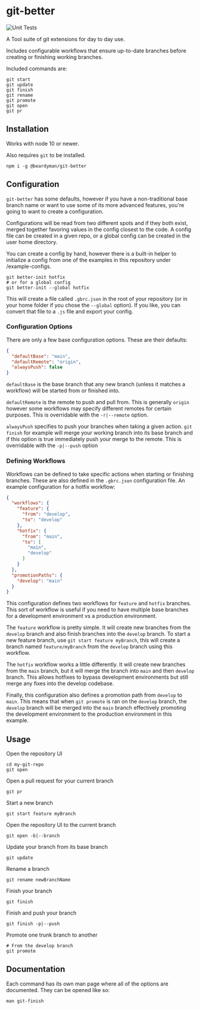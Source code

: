 # git-better
![Unit Tests](https://github.com/beardyman/git-better/workflows/Unit%20Tests/badge.svg)

A Tool suite of git extensions for day to day use.

Includes configurable workflows that ensure up-to-date branches before creating or finishing working branches.

Included commands are:
```shell script
git start
git update
git finish
git rename
git promote
git open
git pr
```

## Installation
Works with node 10 or newer.

Also requires `git` to be installed.
```shell script 
npm i -g @beardyman/git-better
```

## Configuration
`git-better` has some defaults, however if you have a non-traditional base branch name or want to use some of its more 
advanced features, you're going to want to create a configuration.  

Configurations will be read from two different spots and if they both exist, merged together favoring values in the 
config closest to the code. A config file can be created in a given repo, or a global config can be created in the user
home directory.

You can create a config by hand, however there is a built-in helper to initialize a config from one of the examples in 
this repository under /example-configs.
```shell script
git better-init hotfix
# or for a global config
git better-init --global hotfix
```
This will create a file called `.gbrc.json` in the root of your repository (or in your home folder if you chose 
the `--global` option). If you like, you can convert that file to a `.js` file and export your config.

### Configuration Options
There are only a few base configuration options. These are their defaults: 
```json
{
  "defaultBase": "main",
  "defaultRemote": "origin",
  "alwaysPush": false
}
```
`defaultBase` is the base branch that any new branch (unless it matches a workflow) will be started from or finished 
into.

`defaultRemote` is the remote to push and pull from. This is generally `origin` however some workflows may specify 
different remotes for certain purposes. This is overridable with the `-r|--remote` option.

`alwaysPush` specifies to push your branches when taking a given action. `git finish` for example will merge your working 
branch into its base branch and if this option is true immediately push your merge to the remote. This is overridable 
with the `-p|--push` option

### Defining Workflows
Workflows can be defined to take specific actions when starting or finishing branches. These are also defined in the 
`.gbrc.json` configuration file. An example configuration for a hotfix workflow:
```json
{
  "workflows": {
    "feature": {
      "from": "develop",
      "to": "develop"
    },
    "hotfix": {
      "from": "main",
      "to": [
        "main",
        "develop"
      ]
    }
  },
  "promotionPaths": {
    "develop": "main"
  }
}
```
This configuration defines two workflows for `feature` and `hotfix` branches. This sort of workflow is useful if you 
need to have multiple base branches for a development environment vs a production environment.  

The `feature` workflow is pretty simple.  It will create new branches from the `develop` branch and also finish branches 
into the `develop` branch. To start a new feature branch, use `git start feature myBranch`, this will create a branch 
named `feature/myBranch` from the `develop` branch using this workflow.

The `hotfix` workflow works a little differently. It will create new branches from the `main` branch, but it will merge
the branch into `main` and then `develop` branch.  This allows hotfixes to bypass development environments but still 
merge any fixes into the develop codebase.

Finally, this configuration also defines a promotion path from `develop` to `main`.  This means that when `git promote` 
is ran on the `develop` branch, the `develop` branch will be merged into the `main` branch effectively promoting the 
development environment to the production environment in this example.

## Usage
Open the repository UI
```shell script
cd my-git-repo
git open
```

Open a pull request for your current branch
```shell
git pr
```

Start a new branch
```shell script
git start feature myBranch
```

Open the repository UI to the current branch
```shell script
git open -b|--branch
```

Update your branch from its base branch
```shell script
git update
```

Rename a branch
```shell script
git rename newBranchName
```

Finish your branch
```shell script
git finish
```

Finish and push your branch
```shell script
git finish -p|--push
```

Promote one trunk branch to another
```shell script
# From the develop branch
git promote
```

## Documentation
Each command has its own man page where all of the options are documented.
They can be opened like so:
```shell script
man git-finish
```

